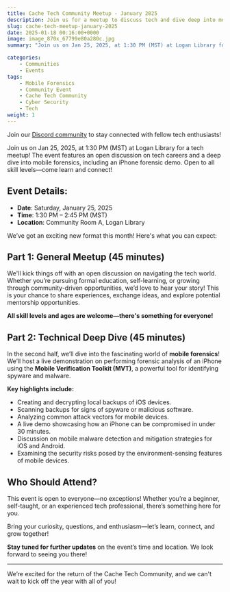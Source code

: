 ```yaml
---
title: Cache Tech Community Meetup - January 2025
description: Join us for a meetup to discuss tech and dive deep into mobile forensics!
slug: cache-tech-meetup-january-2025
date: 2025-01-18 00:16:00+0000
image: image_870x_67799e80a280c.jpg
summary: "Join us on Jan 25, 2025, at 1:30 PM (MST) at Logan Library for a tech meetup! The event features an open discussion on tech careers and a deep dive into mobile forensics, including an iPhone forensic demo. Open to all skill levels—come learn and connect!"

categories:
    - Communities
    - Events
tags:
    - Mobile Forensics
    - Community Event
    - Cache Tech Community
    - Cyber Security
    - Tech
weight: 1
---
```


Join our [Discord community](https://discord.com/invite/YNkqmVGZbSk) to stay connected with fellow tech enthusiasts!

Join us on Jan 25, 2025, at 1:30 PM (MST) at Logan Library for a tech meetup! The event features an open discussion on tech careers and a deep dive into mobile forensics, including an iPhone forensic demo. Open to all skill levels—come learn and connect!

## Event Details:
- **Date**: Saturday, January 25, 2025
- **Time**: 1:30 PM – 2:45 PM (MST)
- **Location**: Community Room A, Logan Library

We’ve got an exciting new format this month! Here's what you can expect:


## Part 1: General Meetup (45 minutes)

We'll kick things off with an open discussion on navigating the tech world. Whether you’re pursuing formal education, self-learning, or growing through community-driven opportunities, we’d love to hear your story! This is your chance to share experiences, exchange ideas, and explore potential mentorship opportunities.

**All skill levels and ages are welcome—there's something for everyone!**

## Part 2: Technical Deep Dive (45 minutes)

In the second half, we’ll dive into the fascinating world of **mobile forensics**! We’ll host a live demonstration on performing forensic analysis of an iPhone using the **Mobile Verification Toolkit (MVT)**, a powerful tool for identifying spyware and malware.

**Key highlights include:**
- Creating and decrypting local backups of iOS devices.
- Scanning backups for signs of spyware or malicious software.
- Analyzing common attack vectors for mobile devices.
- A live demo showcasing how an iPhone can be compromised in under 30 minutes.
- Discussion on mobile malware detection and mitigation strategies for iOS and Android.
- Examining the security risks posed by the environment-sensing features of mobile devices.

## Who Should Attend?

This event is open to everyone—no exceptions! Whether you’re a beginner, self-taught, or an experienced tech professional, there’s something here for you.

Bring your curiosity, questions, and enthusiasm—let’s learn, connect, and grow together!

**Stay tuned for further updates** on the event’s time and location. We look forward to seeing you there!

---

We’re excited for the return of the Cache Tech Community, and we can't wait to kick off the year with all of you!
